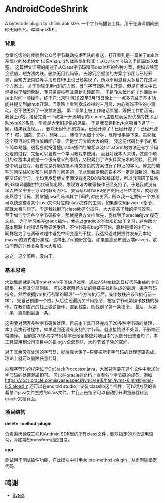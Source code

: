 # AndroidCodeShrink
A bytecode plugin to shrink apk size.
一个字节码插装工具，用于在编译期间删除无用代码，缩减apk体积。

### 背景

食堂吃饭的时候收到公众号字节跳动技术团队的推送，打开看到是一篇关于apk体积优化的技术博文,[抖音Android包体积优化探索：从Class字节码入手精简DEX体积]( https://mp.weixin.qq.com/s/npT9MW4TQWH--fKsC_3NCQ )。
这篇博文详细的阐述了从Class字节码精简dex体积的各种方案，例如去除冗余赋值，短方法内联，删除无用代码等。
去除冗余赋值的方案字节团队已经开源，而短方法内联等手段现在R8上也已经实现了，所以不用浪费太多精力在这两个方案上。
关于删除无用代码的方案，当时字节团队尚未开源，但是在博文中已经提供了解题思路，我只需要按照其思路实现即可。
于是我从繁忙的工作间歇中抽出时间一顿操作，终于在北京时间2022年3月18日晚上十一点多完成了基本功能并提交到github开源。回家路上看到京城难得的三月雪，内心掩饰不住的小激动，忍不住更新了一波盆友圈。
第二条早上被工作电话惊醒，等把工作忙活玩，我登上g站，准备完善一下我第一开源项目的readme,主要想表达对优秀的技术团队byteX的敬意，毕竟是大佬们提供的思路。
于是我又跑到byteX项目下逛了一圈，结果我发现。。。。删除无用代码的方案，已经开源了！已经开源了！已经开源了！
哎，沮丧，伤心，想哭。。。。
懊恼了大概十分钟，我慢慢平静下来。虽然我这个项目的实用价值瞬间归零，但是学习价值大大的呀。
我这份代码比字节的那个简单易懂，很容易就捋清楚gradle插件的编写以及transform的方法还有字节码处理的过程，完全可以当做一个学习教程来使用。
而且对我本人来讲，做这个项目的过程本身就是一个很有意义的事情，又积累到了许多探索技术的经验。
回顾整个项目过程，我首先是对那边技术博文提供的方案进行了辩证的学习。博文的编写时间往往和发布时间是有时间差的，所以里面提到的技术不一定是最新的，我需要辩证的学习，比如我发现博文里面没有提及D8和R8编译器，所以我调研了最新的R8编译器提供的代码优化项，发现方法内联等操作已经支持了，于是我就没有深入博文中关于方法内联的内容。
要调研和验证R8是否提供这些优化项，就必须先熟悉字节码，要掌握java代码和其字节码的对应关系。所以我一定要有一个方法可以快速查看某个java文件对应的class文件的工具，如果都使用javap -c指令，那就太费时间了。于是我找到了jclasslib这个插件，大大提高了我的学习效率。
至于如何学习各个字节码指令，那就是官方文档优先，我找到了oracle的jvm规范文档。
为了学习编写gradle插件，我先对gradle的基础知识做了复习，避免因为基本思路上的错误导致研发受阻，不怕代码有bug不可怕，思路是错的才可怕。
同样是为了在调研过程中避免中间变量的干扰，我选择通过把插件发布到本地maven的方式进行集成，这样出了问题好定位，如果直接发布到远端maven，定位问题的时候复杂度大大增加。

总之，这个项目，没白干。

### 基本思路

大致思想就是利用transform干涉编译过程，通过ASM库找到目标代码生成的字节码集，并将其全部删除。
可以根据目标方法的特征先找到生成的最后一条字节码指令，然后根据jvm执行引擎的原理“一个方法执行后，操作数栈应该和执行前一样”，
先自己创建一个栈，从后往前遍历字节码指令，根据字节码第操作数栈的操作，在我们自己的栈上做逆操作，直到栈空，则找到了第一条指令。
最后，从第一条一直删到最后一条。

这需要对两百多种字节码做处理。目前本工具已经完成了20多种字节码的处理，本工具执行过程中，如果遇到还没有支持的字节码，就直接跳过不处理，不影响正常编译。
目前这20多种字节码基本已经足够应对项目中的大部分日志语句了，本工具应用到公司项目中的把log.v全部删除，大约节省了5k的空间。

对于其余没有处理的字节码，就得靠大家了~只要把所有字节码的处理逻辑完成，理论上就可以删除任意代码。

处理字节码的程序位于OpStackProcessor.java，大家只需要在这个文件中增加对字节码的处理逻辑即可。
可以在oracle的文档上查看各个字节码的规范，例如 https://docs.oracle.com/javase/specs/jvms/se16/html/jvms-6.html#jvms-6.5.aload_n
还可以在android studio上安装jclasslib这个插件，可以很方便的查看某个java文件生成的class文件，并且点击指令可以自动打开浏览器跳转到oracle文档页面。

### 项目结构




**delete-method-plugin**

负责遍历读取工程和Android SDK里的所有class文件，删除指定的方法调用语句，并回写到transform指定目录。

**app**

测试用于测试插件功能，在此模块中引用delete-method-plugin，从而删除指定代码。

## 鸣谢

- [ByteX](https://github.com/bytedance/ByteX) 

